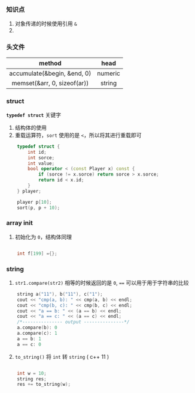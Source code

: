 ### 知识点

1. 对象传递的时候使用引用 `&`
2. 

### 头文件

|            method          |    head    |
|:--------------------------:|:----------:|
| accumulate(&begin, &end, 0)|   numeric  |
| memset(&arr, 0, sizeof(ar))|   string   |


### struct

**`typedef struct`** 关键字

1. 结构体的使用
2. 重载运算符，`sort` 使用的是 `<`，所以将其进行重载即可 

```cpp
    typedef struct {
        int id;
        int sorce;
        int value;
        bool operator < (const Player x) const {
            if (sorce != x.sorce) return sorce > x.sorce;
            return id < x.id;
        }
    } player;

    player p[10];
    sort(p, p + 10);

```


### array init

1. 初始化为 `0`，结构体同理
```cpp

    int f[199] ={};

```

### string

1. `str1.compare(str2)` 相等的时候返回的是 `0`, `==` 可以用于用于字符串的比较

```cpp
    string a("11"), b("11"), c("1");
    cout << "cmp(a, b): " << cmp(a, b) << endl;
    cout << "cmp(b, c): " << cmp(b, c) << endl;
    cout << "a == b: " << (a == b) << endl;
    cout << "a == c: " << (a == c) << endl; 
    /*--------------- output ---------------*/
    a.compare(b): 0
    a.compare(c): 1
    a == b: 1
    a == c: 0

```

2. `to_string()` 将 `int` 转 `string` ( c++ 11 )

```cpp

    int w = 10;
    string res;
    res += to_string(w);

```

